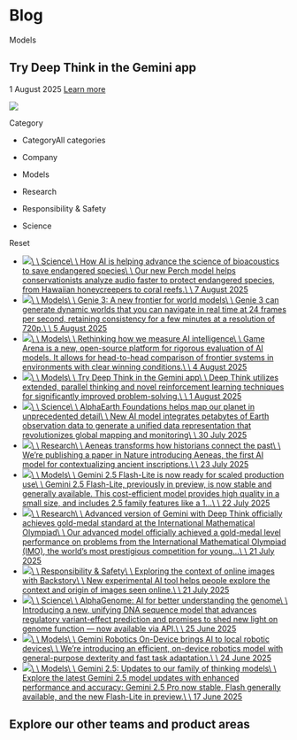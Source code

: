 # Blog

Models

## Try Deep Think in the Gemini app

1 August 2025 [Learn more](https://blog.google/products/gemini/gemini-2-5-deep-think)

![](https://lh3.googleusercontent.com/CWLtogzFGG0ttMRcNsK8CRWa1xgBK5GiimD8meXqXNK4NTdoINOBjSFkpJYsAgpRyxVCjxkWbM_qHEpQc6e7JZpai8iTwM5XQI4P0N2IZuH-o7MZNA=s0)

Category

- CategoryAll categories

- Company
- Models
- Research
- Responsibility & Safety
- Science

Reset

- [![](https://lh3.googleusercontent.com/JYIFJcnN8vY29QEb-1MAbLKzOWCU4TIAbJrLHxmw5kBX6fIRHJhZjSgDcdfEWG9JZHOb43ojZ2zH1u_r1TjKnnRv1V0gr8wm0qmu4THC6clm0zvEYoA=w400-h225-n-nu)\\
\\
Science\\
\\
How AI is helping advance the science of bioacoustics to save endangered species\\
\\
Our new Perch model helps conservationists analyze audio faster to protect endangered species, from Hawaiian honeycreepers to coral reefs.\\
\\
7 August 2025](https://deepmind.google/discover/blog/how-ai-is-helping-advance-the-science-of-bioacoustics-to-save-endangered-species/)
- [![](https://lh3.googleusercontent.com/pXnO9nBpgw0RnwPCDrcbdFqO0cHkaIsQYNuOyXd7L3iFrp0Mr_yLMROiWzz3EqG8W-qq-QzGPTEAs1pr75kX7SzVC-y4jnON7b7P9Bwqd19Nl-bkJYc=w400-h225-n-nu)\\
\\
Models\\
\\
Genie 3: A new frontier for world models\\
\\
Genie 3 can generate dynamic worlds that you can navigate in real time at 24 frames per second, retaining consistency for a few minutes at a resolution of 720p.\\
\\
5 August 2025](https://deepmind.google/discover/blog/genie-3-a-new-frontier-for-world-models/)
- [![](https://lh3.googleusercontent.com/W4TA350_8bmFow8aEKIIKEofRZ5wRx0NztIINxbI5iCK3bskTQp7LUuKoCmgJ2Cv7VhiZEjI4KGdSgogPtrIk3bZMJQRMY3-GAuEScxVzp5dKsO0fNw=w400-h225-n-nu)\\
\\
Models\\
\\
Rethinking how we measure AI intelligence\\
\\
Game Arena is a new, open-source platform for rigorous evaluation of AI models. It allows for head-to-head comparison of frontier systems in environments with clear winning conditions.\\
\\
4 August 2025](https://blog.google/technology/ai/kaggle-game-arena)
- [![](https://lh3.googleusercontent.com/CWLtogzFGG0ttMRcNsK8CRWa1xgBK5GiimD8meXqXNK4NTdoINOBjSFkpJYsAgpRyxVCjxkWbM_qHEpQc6e7JZpai8iTwM5XQI4P0N2IZuH-o7MZNA=w400-h225-n-nu)\\
\\
Models\\
\\
Try Deep Think in the Gemini app\\
\\
Deep Think utilizes extended, parallel thinking and novel reinforcement learning techniques for significantly improved problem-solving.\\
\\
1 August 2025](https://blog.google/products/gemini/gemini-2-5-deep-think)
- [![](https://lh3.googleusercontent.com/HDhR_jsZ6VhgwXTApMGZVLbHRE49liKtWC_4REPPFHUmiyRRbtKH9Bb5tjSEZrPoWLm-yu69vpBvEzwOf6oFKHawCUlANxD8djHP_DQQRpwI9JRwbA=w400-h225-n-nu)\\
\\
Science\\
\\
AlphaEarth Foundations helps map our planet in unprecedented detail\\
\\
New AI model integrates petabytes of Earth observation data to generate a unified data representation that revolutionizes global mapping and monitoring\\
\\
30 July 2025](https://deepmind.google/discover/blog/alphaearth-foundations-helps-map-our-planet-in-unprecedented-detail/)
- [![](https://lh3.googleusercontent.com/eMe8bNk3nHJU_unVGcgIUKuPiI-it3NstOK0wixMnl_EwVI5RudgU2W6ktg0RMLsEovZyA8ckoMg2t9_ARQKev-HZhTgFzKTQtU4UC6dr6hektPG=w400-h225-n-nu)\\
\\
Research\\
\\
Aeneas transforms how historians connect the past\\
\\
We’re publishing a paper in Nature introducing Aeneas, the first AI model for contextualizing ancient inscriptions.\\
\\
23 July 2025](https://deepmind.google/discover/blog/aeneas-transforms-how-historians-connect-the-past/)
- [![](https://lh3.googleusercontent.com/WM5MPRcOHwcwByDb80HxtnxGGKhYNTgqvQQuOriPaSGq6Mo3xzF5pqmre0tvGTLwUMPWgK6cuaaFIYUVrh5Ib2QB0ldnFCOiJ6WncjrYlKqW3C8F=w400-h225-n-nu)\\
\\
Models\\
\\
Gemini 2.5 Flash-Lite is now ready for scaled production use\\
\\
Gemini 2.5 Flash-Lite, previously in preview, is now stable and generally available. This cost-efficient model provides high quality in a small size, and includes 2.5 family features like a 1...\\
\\
22 July 2025](https://developers.googleblog.com/en/gemini-25-flash-lite-is-now-stable-and-generally-available)
- [![](https://lh3.googleusercontent.com/Tu0v56OLL1Jy30PUoBzm_P8bZiFi3QhmKuxKF95j8ojB0B8uhHmG1QBRhLF09T5VWtIcIilGO-DXKTHDtGX11BB9OOiYr_w1tFs8bWVpqhIi3_isjg=w400-h225-n-nu)\\
\\
Research\\
\\
Advanced version of Gemini with Deep Think officially achieves gold-medal standard at the International Mathematical Olympiad\\
\\
Our advanced model officially achieved a gold-medal level performance on problems from the International Mathematical Olympiad (IMO), the world’s most prestigious competition for young...\\
\\
21 July 2025](https://deepmind.google/discover/blog/advanced-version-of-gemini-with-deep-think-officially-achieves-gold-medal-standard-at-the-international-mathematical-olympiad/)
- [![](https://lh3.googleusercontent.com/Sx0q14oEP6Ir8EEX0E4vyJGUFAAhycWqppr5x-2edL8Dz0OwB7ylqPIkRd9TefuQ9TaYxe-1aFMmmdH3aSJeFJ09YrqA16V2V-Dv7M0XJcbLyzZsvWE=w400-h225-n-nu)\\
\\
Responsibility & Safety\\
\\
Exploring the context of online images with Backstory\\
\\
New experimental AI tool helps people explore the context and origin of images seen online.\\
\\
21 July 2025](https://deepmind.google/discover/blog/exploring-the-context-of-online-images-with-backstory/)
- [![](https://lh3.googleusercontent.com/SZkcKUQyLUhSQ06Rq-PJbxAqn1OpMeEa3khkrBVB1MGyHfxyftoqWwEb2aLP9JxX7CjhpLFODcc5zIoMoNdu0bl6ELsZV2nP9fDwZC6SYS36lzAKDw=w400-h225-n-nu)\\
\\
Science\\
\\
AlphaGenome: AI for better understanding the genome\\
\\
Introducing a new, unifying DNA sequence model that advances regulatory variant-effect prediction and promises to shed new light on genome function — now available via API.\\
\\
25 June 2025](https://deepmind.google/discover/blog/alphagenome-ai-for-better-understanding-the-genome/)
- [![](https://lh3.googleusercontent.com/Jt_Vw7PIJEZtXcMIKM1HbWbBCLxv7RUyjyf07eHp-YOfxMCUZA6mPI9kSCaz65UkMoGcZ8CwlD3dNBvy7bnnYchjSkWyN-SugglT3dmg1A9KdoDqdQM=w400-h225-n-nu)\\
\\
Models\\
\\
Gemini Robotics On-Device brings AI to local robotic devices\\
\\
We’re introducing an efficient, on-device robotics model with general-purpose dexterity and fast task adaptation.\\
\\
24 June 2025](https://deepmind.google/discover/blog/gemini-robotics-on-device-brings-ai-to-local-robotic-devices/)
- [![](https://lh3.googleusercontent.com/RDxs5FJG0yDcAAZeqcAPpvMNJMUt1H-teV0SlcnXQppIH-gYRKLsjSJttY5_JvHnta4jqyOsoDiQip92MtXN8S6z0oV2GIiINuzcYuhFuLNGD5-u2-A=w400-h225-n-nu)\\
\\
Models\\
\\
Gemini 2.5: Updates to our family of thinking models\\
\\
Explore the latest Gemini 2.5 model updates with enhanced performance and accuracy: Gemini 2.5 Pro now stable, Flash generally available, and the new Flash-Lite in preview.\\
\\
17 June 2025](https://developers.googleblog.com/en/gemini-2-5-thinking-model-updates)

## Explore our other teams and product areas